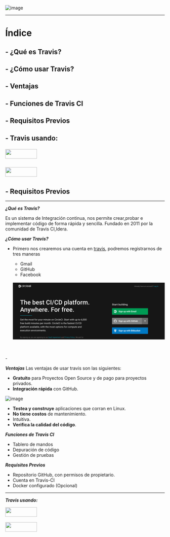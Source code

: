 ![image](https://user-images.githubusercontent.com/73592097/152347241-c4807c19-9238-4877-b33f-c1b3bd88ddcf.png)


<hr/>

# Índice #

## - ¿Qué es Travis? ##
## - ¿Cómo usar Travis? ##
## - Ventajas ##
## - Funciones de Travis CI ##
## - Requisitos Previos ##
## - Travis usando: ##
### <img src="https://user-images.githubusercontent.com/73592097/152375522-7d9ee0ad-57af-453e-ba14-9821bf6619c9.png" width="100px" height="30px"/> ###
### <img src="https://user-images.githubusercontent.com/73592097/152378706-d8134965-83ee-479f-ad1b-983cee8b2f69.png" width="100px" height="30px"/> ###
## - Requisitos Previos ##
<hr/>


***¿Qué es Travis?***

Es un sistema de Integración continua, nos permite crear,probar e implementar código de forma rápida y sencilla. Fundado en 2011 por la comunidad de Travis CI,Idera.

***¿Cómo usar Travis?***
- Primero nos crearemos una cuenta en [travis](https://circleci.com/signup), podremos registrarnos de tres maneras

  * Gmail
  * GitHub
  * Facebook

  <br/>

  <img alt="README-a2335bd0.png" src="assets/README-a2335bd0.png" width="" height="" >

<br/>
<br/>
- 

***Ventajas***
Las ventajas de usar travis son las siguientes:
 - **Gratuito** para Proyectos Open Source y de pago para proyectos privados.
 -  **Integración rápida** con GitHub.

![image](https://user-images.githubusercontent.com/73592097/152353373-40d925e8-b3c3-46c6-be1f-0946334018f2.png)

 -  **Testea y construye** aplicaciones que corran en Linux.
 -  **No tiene costos** de mantenimiento.
 -  Intuitiva.
 -  **Verifica la calidad del código**.

***Funciones de Travis CI***
- Tablero de mandos
- Depuración de código
- Gestión de pruebas

***Requisitos Previos***
- Repositorio GitHub, con permisos de propietario.
- Cuenta en Travis-CI
- Docker configurado (Opcional)

<hr/>

***Travis usando:***


****<img src="https://user-images.githubusercontent.com/73592097/152375522-7d9ee0ad-57af-453e-ba14-9821bf6619c9.png" width="100px" height="30px"/>****



****<img src="https://user-images.githubusercontent.com/73592097/152378706-d8134965-83ee-479f-ad1b-983cee8b2f69.png" width="100px" height="30px"/>****
